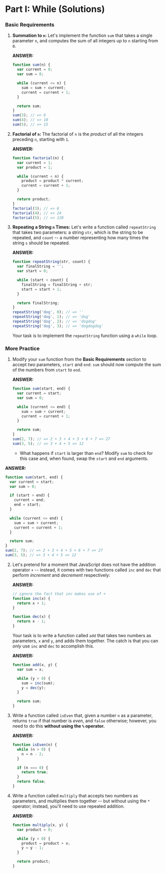 # Part I: While (Solutions)

### Basic Requirements

1. **Summation to `n`:** Let's implement the function `sum` that takes a single
   parameter `n`, and computes the sum of all integers up to `n` starting from
   `0`.

   **ANSWER:**
   ```js
   function sum(n) {
     var current = 0;
     var sum = 0;

     while (current <= n) {
       sum = sum + current;
       current = current + 1;
     }

     return sum;
   }
   sum(3); // => 6
   sum(4); // => 10
   sum(5); // => 15
   ```

2. **Factorial of `n`:** The factorial of `n` is the *product* of all the
   integers preceding `n`, starting with `1`.

   **ANSWER:**
   ```js
   function factorial(n) {
     var current = 1;
     var product = 1;

     while (current < n) {
       product = product * current;
       current = current + 1;
     }

     return product;
   }
   factorial(3); // => 6
   factorial(4); // => 24
   factorial(5); // => 120
   ```

3. **Repeating a String `n` Times:** Let's write a function called
   `repeatString` that takes two parameters: a string `str`, which is the string
   to be repeated, and `count` -- a number representing how many times the
   string `s` should be repeated.

   **ANSWER:**
   ```js
   function repeatString(str, count) {
     var finalString = '';
     var start = 0;

     while (start < count) {
       finalString = finalString + str;
       start = start + 1;
     }

     return finalString;
   }
   repeatString('dog', 0); // => ''
   repeatString('dog', 1); // => 'dog'
   repeatString('dog', 2); // => 'dogdog'
   repeatString('dog', 3); // => 'dogdogdog'
   ```

   Your task is to implement the `repeatString` function using a `while` loop.

### More Practice

1. Modify your `sum` function from the **Basic Requirements** section to accept
   *two* parameters, `start` and `end`: `sum` should now compute the sum of the
   numbers from `start` to `end`.

   **ANSWER:**
   ```js
   function sum(start, end) {
     var current = start;
     var sum = 0;

     while (current <= end) {
       sum = sum + current;
       current = current + 1;
     }

     return sum;
   }
   sum(2, 7); // => 2 + 3 + 4 + 5 + 6 + 7 => 27
   sum(3, 5); // => 3 + 4 + 5 => 12
   ```

   + What happens if `start` is larger than `end`? Modify `sum` to check for this
     case and, when found, swap the `start` and `end` arguments.

  **ANSWER:**
   ```js
   function sum(start, end) {
     var current = start;
     var sum = 0;

     if (start > end) {
       current = end;
       end = start;
     }

     while (current <= end) {
       sum = sum + current;
       current = current + 1;
     }

     return sum;
   }
   sum(2, 7); // => 2 + 3 + 4 + 5 + 6 + 7 => 27
   sum(3, 5); // => 3 + 4 + 5 => 12
   ```

2. Let's pretend for a moment that JavaScript does not have the addition
   operator `+` -- instead, it comes with two functions called `inc` and `dec`
   that perform *increment* and *decrement* respectively:

   **ANSWER:**
   ```js
   // ignore the fact that inc makes use of +
   function inc(x) {
     return x + 1;
   }

   function dec(x) {
     return x - 1;
   }
   ```

   Your task is to write a function called `add` that takes two numbers as
   parameters, `x` and `y`, and adds them together. The catch is that you can
   *only* use `inc` and `dec` to accomplish this.

   **ANSWER:**
   ```js
   function add(x, y) {
     var sum = x;

     while (y > 0) {
       sum = inc(sum);
       y = dec(y);
     }

     return sum;
   }
   ```

3. Write a function called `isEven` that, given a number `n` as a parameter,
   returns `true` if that number is *even*, and `false` otherwise; however, you
   need to do this **without using the `%` operator.**

   **ANSWER:**
   ```js
   function isEven(n) {
     while (n > 0) {
       n = n - 2;
     }

     if (n === 0) {
       return true;
     }
     return false;
   }
   ```

4. Write a function called `multiply` that accepts two numbers as parameters,
   and multiplies them together -- but without using the `*` operator; instead,
   you'll need to use repeated addition.

   **ANSWER:**
   ```js
   function multiply(x, y) {
     var product = 0;

     while (y > 0) {
       product = product + x;
       y = y - 1;
     }

     return product;
   }
   ```
